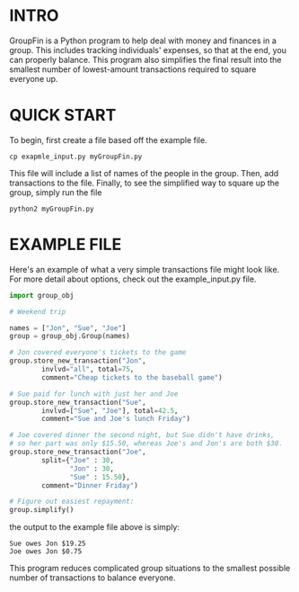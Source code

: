INTRO
=====
GroupFin is a Python program to help deal with money and finances in a
group. This includes tracking individuals' expenses, so that at the
end, you can properly balance. This program also simplifies the final
result into the smallest number of lowest-amount transactions required
to square everyone up.

QUICK START
===========
To begin, first create a file based off the example file.

    cp exapmle_input.py myGroupFin.py

This file will include a list of names of the people in the group.
Then, add transactions to the file. Finally, to see the simplified way
to square up the group, simply run the file

    python2 myGroupFin.py

EXAMPLE FILE
============

Here's an example of what a very simple transactions file might look
like. For more detail about options, check out the example_input.py
file.

```python
import group_obj

# Weekend trip

names = ["Jon", "Sue", "Joe"]
group = group_obj.Group(names)

# Jon covered everyone's tickets to the game
group.store_new_transaction("Jon",
        invlvd="all", total=75,
        comment="Cheap tickets to the baseball game")

# Sue paid for lunch with just her and Joe
group.store_new_transaction("Sue",
        invlvd=["Sue", "Joe"], total=42.5,
        comment="Sue and Joe's lunch Friday")

# Joe covered dinner the second night, but Sue didn't have drinks,
# so her part was only $15.50, whereas Joe's and Jon's are both $30.
group.store_new_transaction("Joe",
        split={"Joe" : 30,
               "Jon" : 30,
               "Sue" : 15.50},
        comment="Dinner Friday")

# Figure out easiest repayment:
group.simplify()
```

the output to the example file above is simply:

    Sue owes Jon $19.25
    Joe owes Jon $0.75

This program reduces complicated group situations to the
smallest possible number of transactions to balance everyone.
